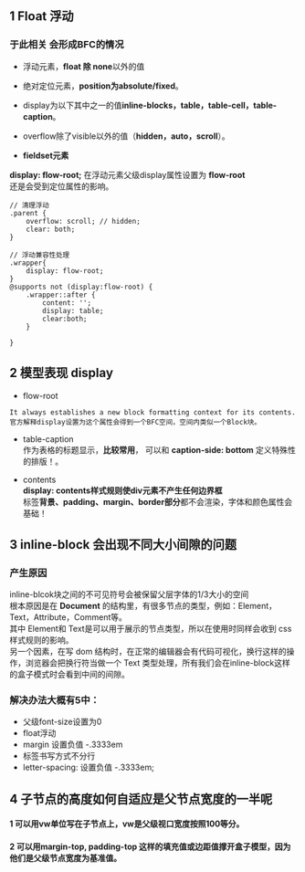 ## 1 Float 浮动

### 于此相关 会形成BFC的情况
- 浮动元素，**float 除 none**以外的值 <br >
- 绝对定位元素，**position为absolute/fixed**。<br >

- display为以下其中之一的值**inline-blocks，table，table-cell，table-caption**。<br >
- overflow除了visible以外的值（**hidden，auto，scroll**）。<br >

- **fieldset元素**<br >

**display: flow-root;**
在浮动元素父级display属性设置为 **flow-root** <br >
还是会受到定位属性的影响。 <br >

```
// 清理浮动
.parent {
    overflow: scroll; // hidden;
    clear: both;
}

// 浮动兼容性处理
.wrapper{
    display: flow-root;
} 
@supports not (display:flow-root) {
    .wrapper::after {
        content: '';
        display: table;
        clear:both;
    }

}
```

## 2 模型表现 display

- flow-root <br> 
```
It always establishes a new block formatting context for its contents.
官方解释display设置为这个属性会得到一个BFC空间，空间内类似一个Block块。
```

- table-caption <br >
作为表格的标题显示，**比较常用**， 可以和 **caption-side: bottom** 定义特殊性的排版！。<br >


- contents <br >
**display: contents样式规则使div元素不产生任何边界框** <br >
标签**背景、padding、margin、border部分**都不会渲染，字体和颜色属性会基础！ <br >


## 3  inline-block 会出现不同大小间隙的问题
### 产生原因
inline-blcok块之间的不可见符号会被保留父层字体的1/3大小的空间 <br >
根本原因是在 **Document** 的结构里，有很多节点的类型，例如：Element，Text，Attribute，Comment等。<br >
其中 Element和 Text是可以用于展示的节点类型，所以在使用时同样会收到 css 样式规则的影响。<br >
另一个因素，在写 dom 结构时，在正常的编辑器会有代码可视化，换行这样的操作，浏览器会把换行符当做一个 Text 类型处理，所有我们会在inline-block这样的盒子模式时会看到中间的间隙。<br >
### 解决办法大概有5中：
- 父级font-size设置为0
- float浮动
- margin  设置负值 -.3333em
- 标签书写方式不分行
- letter-spacing: 设置负值 -.3333em;

## 4 子节点的高度如何自适应是父节点宽度的一半呢
#### 1 可以用vw单位写在子节点上，vw是父级视口宽度按照100等分。
#### 2 可以用margin-top, padding-top 这样的填充值或边距值撑开盒子模型，因为他们是父级节点宽度为基准值。


